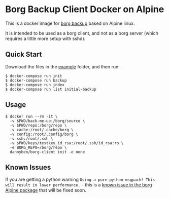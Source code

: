Borg Backup Client Docker on Alpine
==================================================

This is a docker image for [borg backup][1] based on Alpine linux.

It is intended to be used as a borg client, and not as a borg server (which
requires a little more setup with sshd).


Quick Start
--------------------------------------------------

Download the files in the [example](example) folder, and then run:

```
$ docker-compose run init
$ docker-compose run backup
$ docker-compose run index
$ docker-compose run list initial-backup
```


Usage
--------------------------------------------------

```
$ docker run --rm -it \
  -v $PWD/back-me-up:/borg/source \
  -v $PWD/repo:/borg/repo \
  -v cache:/root/.cache/borg \
  -v config:/root/.config/borg \
  -v ssh:/root/.ssh \
  -v $PWD/keys/testkey_id_rsa:/root/.ssh/id_rsa:ro \
  -e BORG_REPO=/borg/repo \
  dannyben/borg-client init -e none
```


Known Issues
--------------------------------------------------

If you are getting a python warning 
`Using a pure-python msgpack! This will result in lower performance.` - this
is a [known issue in the borg Alpine package][2] that will be fixed soon.


[1]: https://borgbackup.readthedocs.io/en/stable/
[2]: https://bugs.alpinelinux.org/issues/10401
